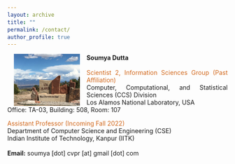 ```yaml
---
layout: archive
title: ""
permalink: /contact/
author_profile: true
---
```


<div class="box"><p>
<img class="map" src="/images/losalamos.png" width="30%;" align="left" style="margin: 0px 15px 0px 15px;"/>
</p></div>
<div class="box" style="text-align:justify">
<strong>Soumya Dutta</strong><br><br>
<span style="color:Chocolate">Scientist 2, Information Sciences Group (Past Affiliation)<br></span>
Computer, Computational, and Statistical Sciences (CCS) Division<br>
Los Alamos National Laboratory, USA<br>
Office: TA-03, Building: 508, Room: 107<br>
</div>

<div class="box" style="text-align:justify"><p>
<span style="color:Chocolate">Assistant Professor (Incoming Fall 2022)<br></span>
Department of Computer Science and Engineering (CSE)<br>
Indian Institute of Technology, Kanpur (IITK)<br><br>
<strong>Email:</strong> soumya [dot] cvpr [at] gmail [dot] com
</p></div>